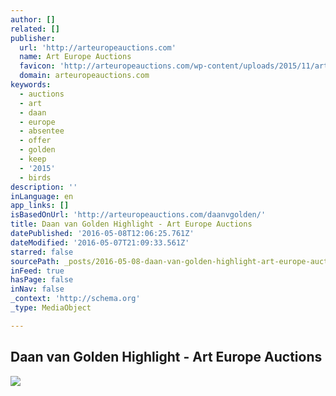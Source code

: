 ```yaml
---
author: []
related: []
publisher:
  url: 'http://arteuropeauctions.com'
  name: Art Europe Auctions
  favicon: 'http://arteuropeauctions.com/wp-content/uploads/2015/11/art-europe-logo2.gif'
  domain: arteuropeauctions.com
keywords:
  - auctions
  - art
  - daan
  - europe
  - absentee
  - offer
  - golden
  - keep
  - '2015'
  - birds
description: ''
inLanguage: en
app_links: []
isBasedOnUrl: 'http://arteuropeauctions.com/daanvgolden/'
title: Daan van Golden Highlight - Art Europe Auctions
datePublished: '2016-05-08T12:06:25.761Z'
dateModified: '2016-05-07T21:09:33.561Z'
starred: false
sourcePath: _posts/2016-05-08-daan-van-golden-highlight-art-europe-auctions.md
inFeed: true
hasPage: false
inNav: false
_context: 'http://schema.org'
_type: MediaObject

---
```

<article style=""><h1>Daan van Golden Highlight - Art Europe Auctions</h1><img src="http://arteuropeauctions.com/wp-content/uploads/2016/04/DvG-FRONT.gif" /></article>